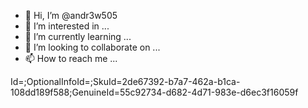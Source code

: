 - 👋 Hi, I’m @andr3w505
- 👀 I’m interested in ...
- 🌱 I’m currently learning ...
- 💞️ I’m looking to collaborate on ...
- 📫 How to reach me ...

<!---
andr3w505@hotmail.com/Microsoft authentication/0481789801 
--->
Id=;OptionalInfoId=;SkuId=2de67392-b7a7-462a-b1ca-108dd189f588;GenuineId=55c92734-d682-4d71-983e-d6ec3f16059f
